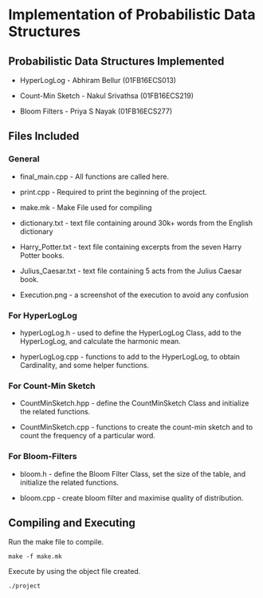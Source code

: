 # Implementation of Probabilistic Data Structures

## Probabilistic Data Structures Implemented
* HyperLogLog - Abhiram Bellur (01FB16ECS013)

* Count-Min Sketch - Nakul Srivathsa (01FB16ECS219)

* Bloom Filters - Priya S Nayak (01FB16ECS277)

## Files Included
### General
* final_main.cpp - All functions are called here.

* print.cpp - Required to print the beginning of the project.

* make.mk - Make File used for compiling

* dictionary.txt - text file containing around 30k+ words from the English dictionary

* Harry_Potter.txt - text file containing excerpts from the seven Harry Potter books.

* Julius_Caesar.txt - text file containing 5 acts from the Julius Caesar book.

* Execution.png - a screenshot of the execution to avoid any confusion

### For HyperLogLog
* hyperLogLog.h - used to define the HyperLogLog Class, add to the HyperLogLog, and calculate the harmonic mean.

* hyperLogLog.cpp - functions to add to the HyperLogLog, to obtain Cardinality, and some helper functions.

### For Count-Min Sketch
* CountMinSketch.hpp - define the CountMinSketch Class and initialize the related functions.

* CountMinSketch.cpp - functions to create the count-min sketch and to count the frequency of a particular word.

### For Bloom-Filters
* bloom.h - define the Bloom Filter Class, set the size of the table, and initialize the related functions.

* bloom.cpp - create bloom filter and maximise quality of distribution.

## Compiling and Executing

Run the make file to compile.
```
make -f make.mk
```

Execute by using the object file created.
```
./project
```
